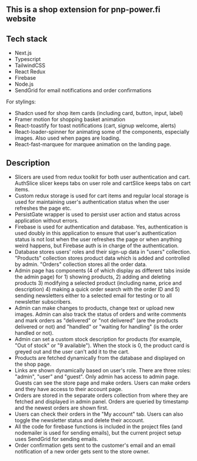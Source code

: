 
## This is a shop extension for pnp-power.fi website

## Tech stack

- Next.js
- Typescript
- TailwindCSS
- React Redux
- Firebase
- Node.js
- SendGrid for email notifications and order confirmations

For stylings:

- Shadcn used for shop item cards (including card, button, input, label)
- Framer motion for shopping basket animation
- React-toastify for toast notifications (cart, signup welcome, alerts)
- React-loader-spinner for animating some of the components, especially images. Also used when pages are loading.
- React-fast-marquee for marquee animation on the landing page.


## Description


- Slicers are used from redux toolkit for both user authentication and cart. AuthSlice slicer keeps tabs on user role and cartSlice keeps tabs on cart items.
- Custom redux storage is used for cart items and regular local storage is used for maintaining user's authentication status when the user refreshes the page etc.
- PersistGate wrapper is used to persist user action and status across application without errors.
- Firebase is used for authentication and database. Yes, authentication is used doubly in this application to ensure that user's authentication status is not lost when the user refreshes the page or when anything weird happens, but Firebase auth is in charge of the authentication.
- Database stores users' roles and their sign-up data in "users" collection. "Products" collection stores product data which is added and controlled by admin. "Orders" collection stores all the order data. 
- Admin page has components (4 of which display as different tabs inside the admin page) for 1) showing products, 2) adding and deleting products 3) modifying a selected product (including name, price and description) 4) making a quick order search with the order ID and 5) sending newsletters either to a selected email for testing or to all newsletter subscribers.
- Admin can make changes to products, change text or upload new images. Admin can also track the status of orders and write comments and mark orders as "delivered" or "not delivered" (are the products delivered or not) and "handled" or "waiting for handling" (is the order handled or not).
- Admin can set a custom stock description for products (for example, "Out of stock" or "9 available"). When the stock is 0, the product card is greyed out and the user can't add it to the cart.
- Products are fetched dynamically from the database and displayed on the shop page.
- Links are shown dynamically based on user's role. There are three roles: "admin", "user" and "guest". Only admin has access to admin page. Guests can see the store page and make orders. Users can make orders and they have access to their account page.
- Orders are stored in the separate orders collection from where they are fetched and displayed in admin panel. Orders are queried by timestamp and the newest orders are shown first.
- Users can check their orders in the "My account" tab. Users can also toggle the newsletter status and delete their account.
- All the code for firebase functions is included in the project files (and nodemailer is used for sending emails), but the current project setup uses SendGrid for sending emails. 
- Order confirmation gets sent to the customer's email and an email notification of a new order gets sent to the store owner.